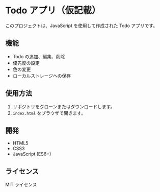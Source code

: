# Todo アプリ（仮記載）

このプロジェクトは、JavaScript を使用して作成された Todo アプリです。

## 機能

- Todo の追加、編集、削除
- 優先度の設定
- 色の変更
- ローカルストレージへの保存

## 使用方法

1. リポジトリをクローンまたはダウンロードします。
2. `index.html` をブラウザで開きます。

## 開発

- HTML5
- CSS3
- JavaScript (ES6+)

## ライセンス

MIT ライセンス
